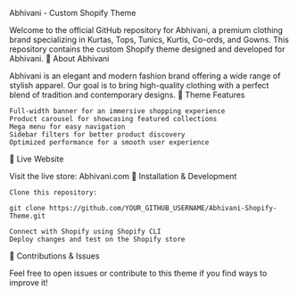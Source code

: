 Abhivani - Custom Shopify Theme

Welcome to the official GitHub repository for Abhivani, a premium clothing brand specializing in Kurtas, Tops, Tunics, Kurtis, Co-ords, and Gowns. This repository contains the custom Shopify theme designed and developed for Abhivani.
🌟 About Abhivani

Abhivani is an elegant and modern fashion brand offering a wide range of stylish apparel. Our goal is to bring high-quality clothing with a perfect blend of tradition and contemporary designs.
🎨 Theme Features

    Full-width banner for an immersive shopping experience
    Product carousel for showcasing featured collections
    Mega menu for easy navigation
    Sidebar filters for better product discovery
    Optimized performance for a smooth user experience

🔗 Live Website

Visit the live store: Abhivani.com
📌 Installation & Development

    Clone this repository:

    git clone https://github.com/YOUR_GITHUB_USERNAME/Abhivani-Shopify-Theme.git

    Connect with Shopify using Shopify CLI
    Deploy changes and test on the Shopify store

🚀 Contributions & Issues

Feel free to open issues or contribute to this theme if you find ways to improve it!
